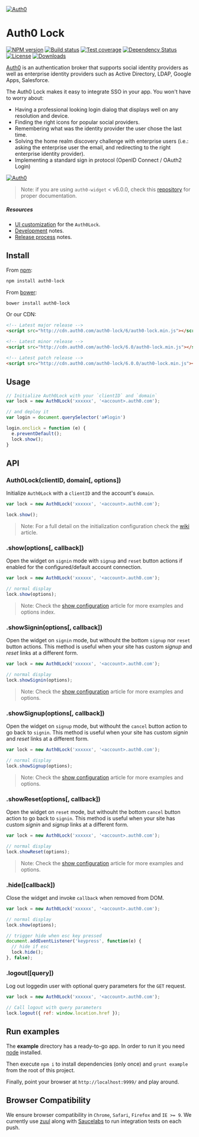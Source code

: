 [![Auth0](https://i.cloudup.com/9sk1vhcfbS.png)](http://auth0.com)

# Auth0 Lock
[![NPM version][npm-image]][npm-url]
[![Build status][strider-image]][strider-url]
[![Test coverage][coveralls-image]][coveralls-url]
[![Dependency Status][david-image]][david-url]
[![License][license-image]][license-url]
[![Downloads][downloads-image]][downloads-url]

[Auth0](https://auth0.com) is an authentication broker that supports social identity providers as well as enterprise identity providers such as Active Directory, LDAP, Google Apps, Salesforce.

The Auth0 Lock makes it easy to integrate SSO in your app. You won't have to worry about:
* Having a professional looking login dialog that displays well on any resolution and device.
* Finding the right icons for popular social providers.
* Remembering what was the identity provider the user chose the last time.
* Solving the home realm discovery challenge with enterprise users (i.e.: asking the enterprise user the email, and redirecting to the right enterprise identity provider).
* Implementing a standard sign in protocol (OpenID Connect / OAuth2 Login)

[![Auth0](https://i.cloudup.com/6opoEX_Z9z.png)](http://auth0.com)

> Note: if you are using `auth0-widget` < v6.0.0, check this [repository](https://github.com/auth0/widget) for proper documentation.

##### Resources

* [UI customization][ui-customization] for the `Auth0Lock`.
* [Development][development-notes] notes.
* [Release process][release-process] notes.

## Install

From [npm](https://npmjs.org):

```sh
npm install auth0-lock
```

From [bower](http://bower.io):

```sh
bower install auth0-lock
```

Or our CDN:

```html
<!-- Latest major release -->
<script src="http://cdn.auth0.com/auth0-lock/6/auth0-lock.min.js"></script>

<!-- Latest minor release -->
<script src="http://cdn.auth0.com/auth0-lock/6.0/auth0-lock.min.js"></script>

<!-- Latest patch release -->
<script src="http://cdn.auth0.com/auth0-lock/6.0.0/auth0-lock.min.js"></script>
```

## Usage

```js
// Initialize Auth0Lock with your `clientID` and `domain`
var lock = new Auth0Lock('xxxxxx', '<account>.auth0.com');

// and deploy it
var login = document.querySelector('a#login')

login.onclick = function (e) {
  e.preventDefault();
  lock.show();
}

```

## API

### Auth0Lock(clientID, domain[, options])

Initialize `Auth0Lock` with a `clientID` and the account's `domain`.

```js
var lock = new Auth0Lock('xxxxxx', '<account>.auth0.com');

lock.show();
```

> Note: For a full detail on the initialization configuration check the [wiki][initialization-configuration] article.


### .show(options[, callback])

Open the widget on `signin` mode with `signup` and `reset` button actions if enabled for the configured/default account connection.

```js
var lock = new Auth0Lock('xxxxxx', '<account>.auth0.com');

// normal display
lock.show(options);

```

> Note: Check the [show configuration][show-configuration] article for more examples and options index.

### .showSignin(options[, callback])

Open the widget on `signin` mode, but withouht the bottom `signup` nor `reset` button actions. This method is useful when your site has custom *signup* and *reset* links at a different form.

```js
var lock = new Auth0Lock('xxxxxx', '<account>.auth0.com');

// normal display
lock.showSignin(options);

```
> Note: Check the [show configuration][show-configuration] article for more examples and options.

### .showSignup(options[, callback])

Open the widget on `signup` mode, but withouht the `cancel` button action to go back to `signin`. This method is useful when your site has custom *signin* and *reset* links at a different form.

```js
var lock = new Auth0Lock('xxxxxx', '<account>.auth0.com');

// normal display
lock.showSignup(options);

```
> Note: Check the [show configuration][show-configuration] article for more examples and options.

### .showReset(options[, callback])

Open the widget on `reset` mode, but withouht the bottom `cancel` button action to go back to `signin`.  This method is useful when your site has custom *signin* and *signup* links at a different form.

```js
var lock = new Auth0Lock('xxxxxx', '<account>.auth0.com');

// normal display
lock.showReset(options);
```

> Note: Check the [show configuration][show-configuration] article for more examples and options.

### .hide([callback])

Close the widget and invoke `callback` when removed from DOM.

```js
var lock = new Auth0Lock('xxxxxx', '<account>.auth0.com');

// normal display
lock.show(options);

// trigger hide when esc key pressed
document.addEventListener('keypress', function(e) {
  // hide if esc
  lock.hide();
}, false);
```

### .logout([query])

Log out loggedin user with optional query parameters for the `GET` request.

```js
var lock = new Auth0Lock('xxxxxx', '<account>.auth0.com');

// Call logout with query parameters
lock.logout({ ref: window.location.href });
```

## Run examples

The **example** directory has a ready-to-go app. In order to run it you need [node](http://nodejs.org/) installed.

Then execute `npm i` to install dependencies (only once) and `grunt example` from the root of this project.

Finally, point your browser at `http://localhost:9999/` and play around.

## Browser Compatibility

We ensure browser compatibility in `Chrome`, `Safari`, `Firefox` and `IE >= 9`. We currently use [zuul](https://github.com/defunctzombie/zuul) along with [Saucelabs](https://saucelabs.com) to run integration tests on each push.


<!-- Vaaaaarrsss -->

[download1]: https://raw.github.com/auth0/lock/master/build/auth0-lock.js
[download2]: https://raw.github.com/auth0/lock/master/build/auth0-lock.min.js

[npm-image]: https://img.shields.io/npm/v/auth0-lock.svg?style=flat-square
[npm-url]: https://npmjs.org/package/auth0-lock
[strider-image]: https://ci.auth0.com/auth0/lock/badge
[strider-url]: https://ci.auth0.com/auth0/lock
[coveralls-image]: https://img.shields.io/coveralls/auth0/lock.svg?style=flat-square
[coveralls-url]: https://coveralls.io/r/auth0/lock?branch=master
[david-image]: http://img.shields.io/david/auth0/lock.svg?style=flat-square
[david-url]: https://david-dm.org/auth0/lock
[license-image]: http://img.shields.io/npm/l/auth0-lock.svg?style=flat-square
[license-url]: LICENSE
[downloads-image]: http://img.shields.io/npm/dm/auth0-lock.svg?style=flat-square
[downloads-url]: https://npmjs.org/package/auth0-lock

[initialization-configuration]: https://github.com/auth0/lock/wiki/Initialization-configuration
[show-configuration]: https://github.com/auth0/lock/wiki/Show-configuration
[ui-customization]: https://github.com/auth0/lock/wiki/UI-customization
[development-notes]: https://github.com/auth0/lock/wiki/Development-notes
[release-process]: https://github.com/auth0/lock/wiki/Release-process

